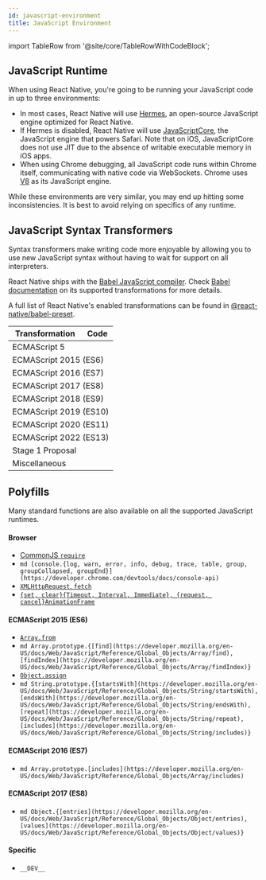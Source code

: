 ```yaml
---
id: javascript-environment
title: JavaScript Environment
---
```


import TableRow from '@site/core/TableRowWithCodeBlock';

## JavaScript Runtime

When using React Native, you're going to be running your JavaScript code in up to three environments:

- In most cases, React Native will use [Hermes](hermes), an open-source JavaScript engine optimized for React Native.
- If Hermes is disabled, React Native will use [JavaScriptCore](http://trac.webkit.org/wiki/JavaScriptCore), the JavaScript engine that powers Safari. Note that on iOS, JavaScriptCore does not use JIT due to the absence of writable executable memory in iOS apps.
- When using Chrome debugging, all JavaScript code runs within Chrome itself, communicating with native code via WebSockets. Chrome uses [V8](https://v8.dev/) as its JavaScript engine.

While these environments are very similar, you may end up hitting some inconsistencies. It is best to avoid relying on specifics of any runtime.

## JavaScript Syntax Transformers

Syntax transformers make writing code more enjoyable by allowing you to use new JavaScript syntax without having to wait for support on all interpreters.

React Native ships with the [Babel JavaScript compiler](https://babeljs.io). Check [Babel documentation](https://babeljs.io/docs/plugins/#transform-plugins) on its supported transformations for more details.

A full list of React Native's enabled transformations can be found in [@react-native/babel-preset](https://github.com/facebook/react-native/tree/main/packages/react-native-babel-preset).

<table>
<thead>
  <tr><th>Transformation</th><th>Code</th></tr>
</thead>
<tbody>
  <tr><td className="table-heading" colSpan="2">ECMAScript 5</td></tr>
  <TableRow name="Reserved Words" code="promise.catch(function() {...});" />
  <tr><td className="table-heading" colSpan="2">ECMAScript 2015 (ES6)</td></tr>
  <TableRow name="Arrow functions" code="<C onPress={() => this.setState({pressed: true})} />" url="http://babeljs.io/docs/learn-es2015/#arrows" />
  <TableRow name="Block scoping" code="let greeting = 'hi';" url="https://babeljs.io/docs/learn-es2015/#let-const" />
  <TableRow name="Call spread" code="Math.max(...array);" url="http://babeljs.io/docs/learn-es2015/#default-rest-spread" />
  <TableRow name="Classes" code="class C extends React.Component {render() { return <View />; }}" url="http://babeljs.io/docs/learn-es2015/#classes" />
  <TableRow name="Computed Properties" code="const key = 'abc'; const obj = {[key]: 10};" url="http://babeljs.io/docs/learn-es2015/#enhanced-object-literals" />
  <TableRow name="Constants" code="const answer = 42;" url="https://babeljs.io/docs/learn-es2015/#let-const" />
  <TableRow name="Destructuring" code="const {isActive, style} = this.props;" url="http://babeljs.io/docs/learn-es2015/#destructuring" />
  <TableRow name="for…of" code="for (var num of [1, 2, 3]) {...};" url="https://developer.mozilla.org/en-US/docs/Web/JavaScript/Reference/Statements/for...of" />
  <TableRow name="Function Name" code="let number = x => x;" url="https://babeljs.io/docs/en/babel-plugin-transform-function-name" />
  <TableRow name="Literals" code="const b = 0b11; const o = 0o7; const u = 'Hello\u{000A}\u{0009}!';" url="https://babeljs.io/docs/en/babel-plugin-transform-literals" />
  <TableRow name="Modules" code="import React, {Component} from 'react';" url="http://babeljs.io/docs/learn-es2015/#modules" />
  <TableRow name="Object Concise Method" code="const obj = {method() { return 10; }};" url="http://babeljs.io/docs/learn-es2015/#enhanced-object-literals" />
  <TableRow name="Object Short Notation" code="const name = 'vjeux'; const obj = {name};" url="http://babeljs.io/docs/learn-es2015/#enhanced-object-literals" />
  <TableRow name="Parameters" code="function test(x = 'hello', {a, b}, ...args) {}" url="https://babeljs.io/docs/en/babel-plugin-transform-parameters" />
  <TableRow name="Rest Params" code="function(type, ...args) {};" url="https://github.com/sebmarkbage/ecmascript-rest-spread" />
  <TableRow name="Shorthand Properties" code="const o = {a, b, c};" url="https://babeljs.io/docs/en/babel-plugin-transform-shorthand-properties" />
  <TableRow name="Sticky Regex" code="const a = /o+/y;" url="https://babeljs.io/docs/en/babel-plugin-transform-sticky-regex" />
  <TableRow name="Template Literals" code="const who = 'world'; const str = `Hello ${who}`;" url="https://babeljs.io/docs/learn-es2015/#template-strings" />
  <TableRow name="Unicode Regex" code="const string = 'foo💩bar'; const match = string.match(/foo(.)bar/u);" url="https://babeljs.io/docs/en/babel-plugin-transform-unicode-regex" />
  <tr><td className="table-heading" colSpan="2">ECMAScript 2016 (ES7)</td></tr>
  <TableRow name="Exponentiation Operator" code="let x = 10 ** 2;" url="https://babeljs.io/docs/en/babel-plugin-transform-exponentiation-operator" />
  <tr><td className="table-heading" colSpan="2">ECMAScript 2017 (ES8)</td></tr>
  <TableRow name="Async Functions" code="async function doStuffAsync() {const foo = await doOtherStuffAsync();};" url="https://github.com/tc39/ecmascript-asyncawait" />
  <TableRow name="Function Trailing Comma" code="function f(a, b, c,) {};" url="https://github.com/jeffmo/es-trailing-function-commas" />
  <tr><td className="table-heading" colSpan="2">ECMAScript 2018 (ES9)</td></tr>
  <TableRow name="Object Spread" code="const extended = {...obj, a: 10};" url="https://github.com/tc39/proposal-object-rest-spread" />
  <tr><td className="table-heading" colSpan="2">ECMAScript 2019 (ES10)</td></tr>
  <TableRow name="Optional Catch Binding" code="try {throw 0; } catch { doSomethingWhichDoesNotCareAboutTheValueThrown();}" url="https://babeljs.io/docs/en/babel-plugin-proposal-optional-catch-binding" />
  <tr><td className="table-heading" colSpan="2">ECMAScript 2020 (ES11)</td></tr>
  <TableRow name="Dynamic Imports" code="const package = await import('package'); package.function()" url="https://babeljs.io/docs/en/babel-plugin-syntax-dynamic-import" />
  <TableRow name="Nullish Coalescing Operator" code="const foo = object.foo ?? 'default';" url="https://babeljs.io/docs/en/babel-plugin-proposal-nullish-coalescing-operator" />
  <TableRow name="Optional Chaining" code="const name = obj.user?.name;" url="https://github.com/tc39/proposal-optional-chaining" />
  <tr><td className="table-heading" colSpan="2">ECMAScript 2022 (ES13)</td></tr>
  <TableRow name="Class Fields" code="class Bork {static a = 'foo'; static b; x = 'bar'; y;}" url="https://babeljs.io/docs/en/babel-plugin-proposal-class-properties" />
  <tr><td className="table-heading" colSpan="2">Stage 1 Proposal</td></tr>
  <TableRow name="Export Default From" code="export v from 'mod';" url="https://babeljs.io/docs/en/babel-plugin-proposal-export-default-from" />
  <tr><td className="table-heading" colSpan="2">Miscellaneous</td></tr>
  <TableRow name="Babel Template" code="template(`const %%importName%% = require(%%source%%);`);" url="https://babeljs.io/docs/en/babel-template" />
  <TableRow name="Flow" code="function foo(x: ?number): string {};" url="https://flowtype.org/" />
  <TableRow name="ESM to CJS" code="export default 42;" url="https://babeljs.io/docs/en/babel-plugin-transform-modules-commonjs" />
  <TableRow name="JSX" code="<View style={{color: 'red'}} />" url="https://reactjs.org/docs/jsx-in-depth" />
  <TableRow name="Object Assign" code="Object.assign(a, b);" url="https://babeljs.io/docs/en/babel-plugin-transform-object-assign" />
  <TableRow name="React Display Name" code="const bar = createReactClass({});" url="https://babeljs.io/docs/en/babel-plugin-transform-react-display-name" />
  <TableRow name="TypeScript" code="function foo(x: {hello: true, target: 'react native!'}): string {};" url="https://www.typescriptlang.org/" />
</tbody>
</table>

## Polyfills

Many standard functions are also available on all the supported JavaScript runtimes.

#### Browser

- [CommonJS `require`](https://nodejs.org/docs/latest/api/modules.html)
- `md [console.{log, warn, error, info, debug, trace, table, group, groupCollapsed, groupEnd}](https://developer.chrome.com/devtools/docs/console-api)`
- [`XMLHttpRequest`, `fetch`](network.md#content)
- [`{set, clear}{Timeout, Interval, Immediate}, {request, cancel}AnimationFrame`](timers.md#content)

#### ECMAScript 2015 (ES6)

- [`Array.from`](https://developer.mozilla.org/en-US/docs/Web/JavaScript/Reference/Global_Objects/Array/from)
- `md Array.prototype.{[find](https://developer.mozilla.org/en-US/docs/Web/JavaScript/Reference/Global_Objects/Array/find), [findIndex](https://developer.mozilla.org/en-US/docs/Web/JavaScript/Reference/Global_Objects/Array/findIndex)}`
- [`Object.assign`](https://developer.mozilla.org/en-US/docs/Web/JavaScript/Reference/Global_Objects/Object/assign)
- `md String.prototype.{[startsWith](https://developer.mozilla.org/en-US/docs/Web/JavaScript/Reference/Global_Objects/String/startsWith), [endsWith](https://developer.mozilla.org/en-US/docs/Web/JavaScript/Reference/Global_Objects/String/endsWith), [repeat](https://developer.mozilla.org/en-US/docs/Web/JavaScript/Reference/Global_Objects/String/repeat), [includes](https://developer.mozilla.org/en-US/docs/Web/JavaScript/Reference/Global_Objects/String/includes)}`

#### ECMAScript 2016 (ES7)

- `md Array.prototype.[includes](https://developer.mozilla.org/en-US/docs/Web/JavaScript/Reference/Global_Objects/Array/includes)`

#### ECMAScript 2017 (ES8)

- `md Object.{[entries](https://developer.mozilla.org/en-US/docs/Web/JavaScript/Reference/Global_Objects/Object/entries), [values](https://developer.mozilla.org/en-US/docs/Web/JavaScript/Reference/Global_Objects/Object/values)}`

#### Specific

- `__DEV__`
